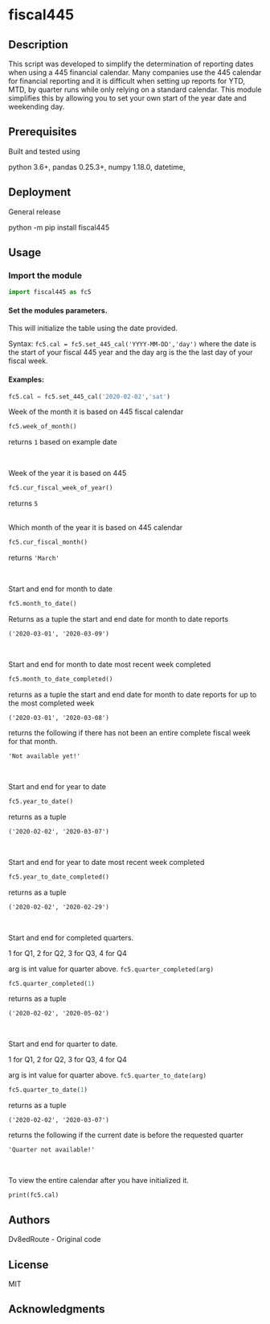 
# fiscal445

## Description

This script was developed to simplify the determination of reporting dates when using a 445 financial calendar. Many companies use the 445 calendar for financial reporting and it is difficult when setting up reports for YTD, MTD, by quarter runs while only relying on a standard calendar. This module simplifies this by allowing you to set your own  start of the year date and weekending day.

## Prerequisites
Built and tested using

python 3.6+, 
pandas 0.25.3+, 
numpy 1.18.0, 
datetime, 

## Deployment
General release

python -m pip install fiscal445

## Usage

### Import the module

```python
import fiscal445 as fc5
```

#### Set the modules parameters.

This will initialize the table using the date provided.

Syntax: `fc5.cal = fc5.set_445_cal('YYYY-MM-DD','day')` where the date is the start of your fiscal 445 year and the day arg is the the last day of your fiscal week.

#### Examples:

```python
fc5.cal = fc5.set_445_cal('2020-02-02','sat')
```


Week of the month it is based on 445 fiscal calendar

```python
fc5.week_of_month()
```
returns `1` based on example date

<br>

Week of the year it is based on 445

```python
fc5.cur_fiscal_week_of_year()
```
returns `5` 

<br>
Which month of the year it is based on 445 calendar


```python
fc5.cur_fiscal_month()
```
returns `'March'`

<br>

Start and end for month to date


```python
fc5.month_to_date()
```
Returns as a tuple the start and end date for month to date reports

`('2020-03-01', '2020-03-09')`

<br>


Start and end for month to date most recent week completed


```python
fc5.month_to_date_completed()
```

returns as a tuple the start and end date for month to date reports for up to the most completed week

`('2020-03-01', '2020-03-08')`

returns the following if there has not been an entire complete fiscal week for that month. 

`'Not available yet!'`

<br>

Start and end for year to date


```python
fc5.year_to_date()
```

returns as a tuple 

`('2020-02-02', '2020-03-07')`

<br>

Start and end for year to date most recent week completed


```python
fc5.year_to_date_completed()
```

returns as a tuple 

`('2020-02-02', '2020-02-29')`

<br>

Start and end for completed quarters.

1 for Q1, 2 for Q2, 3 for Q3, 4 for Q4

arg is int value for quarter above. `fc5.quarter_completed(arg)`


```python
fc5.quarter_completed(1)
```

returns as a tuple 

`('2020-02-02', '2020-05-02')`

<br>

Start and end for quarter to date.

1 for Q1, 2 for Q2, 3 for Q3, 4 for Q4

arg is int value for quarter above. `fc5.quarter_to_date(arg)`


```python
fc5.quarter_to_date(1)
```

returns as a tuple 

`('2020-02-02', '2020-03-07')`

returns the following if the current date is before the requested quarter 

`'Quarter not available!'`

<br>

To view the entire calendar after you have initialized it.

`print(fc5.cal)`


## Authors
Dv8edRoute - Original code

## License
MIT

## Acknowledgments


